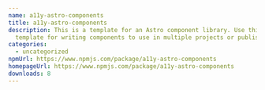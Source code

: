 ```yaml
---
name: a11y-astro-components
title: a11y-astro-components
description: This is a template for an Astro component library. Use this
  template for writing components to use in multiple projects or publish to NPM.
categories:
  - uncategorized
npmUrl: https://www.npmjs.com/package/a11y-astro-components
homepageUrl: https://www.npmjs.com/package/a11y-astro-components
downloads: 8
---
```

